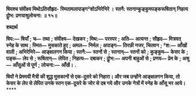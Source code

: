 **षियश्च संवीक्ष्य मिथोऽतिसौहृद-** **स्मितामलापाङ्ग²शोऽभिरेभिरे ।** **स्तनै: स्तनान्कुङ्कुमपङ्करूषितान्** **निहत्य दोॢभ: प्रणयाश्रुलोचना: ॥ १५॥** 

**शब्दार्थ** 

**षिय:—** **षियाँ** **; च—** **तथा** **; संवीक्ष्य—** **देखकर** **; मिथ:—** **परस्पर** **; अति—** **अत्यन्त** **; सौहृद—** **मित्रवत् स्नेह के साथ** **; स्मित—** **मुसकाते हुए** **; अमल—** **निर्मल** **; अपाङ्ग—** **तिरछी नजर, चितवन** **; ²श:—** **आँखों वाली** **; अभिरेभिरे—** **आङ्क्षलगन किया** **; स्तनै:—** **स्तनों से** **; स्तनान्—** **स्तनों को** **; कुङ्कुम—** **केसर के** **; पङ्क—** **लेप से** **; रूषितान्—** **लेपित** **; निहत्य—** **दबाकर** **; दोॢभ:—** **अपनी** **बाहुओं से** **; प्रणय—** **प्रेम के** **; अश्रु—** **आँसुओं से पूर्ण** **; लोचना:—** **आँखें।** **.** 

**षियों ने प्रेममयी मैत्री की शुद्ध मुसकानों से एक-दूसरे को निहारा। और जब उन्होंने** **आङ्क्षलगन किया, तो केसर के लेप से लेपित उनके स्तन एक-दूसरे के जोर से दब गये और** **उनके नेत्रों में स्नेह के आँसू भर आये।** **** 